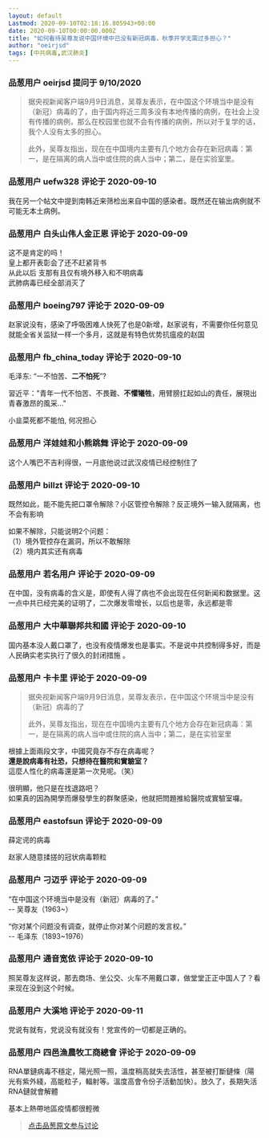 ```yaml
---
layout: default
Lastmod: 2020-09-10T02:18:16.805943+00:00
date: 2020-09-10T00:00:00.000Z
title: "如何看待吴尊友说中国环境中已没有新冠病毒，秋季开学无需过多担心？"
author: "oeirjsd"
tags: [中共病毒,武汉肺炎]
---
```



### 品葱用户 **oeirjsd** 提问于 9/10/2020
    
> 据央视新闻客户端9月9日消息，吴尊友表示，在中国这个环境当中是没有（新冠）病毒的了，由于国内将近三周多没有本地传播的病例，在社会上没有传播的病例，那么在校园里也就不会有传播的病例，所以对于复学的话，我个人没有太多的担心。  
>   
> 此外，吴尊友指出，现在在中国境内主要有几个地方会存在新冠病毒：第一，是在隔离的病人当中或住院的病人当中；第二，是在实验室里。
    
                

### 品葱用户 **uefw328** 评论于 2020-09-10
        
我在另一个帖文中提到南韩近来筛检出来自中国的感染者。既然还在输出病例就不可能无本土病例。
        
                

### 品葱用户 **白头山伟人金正恩** 评论于 2020-09-09
        
这不是肯定的吗！  
皇上都开表彰会了还不赶紧背书  
从此以后 支那有且仅有境外移入和不明病毒  
武肺病毒已经全部消灭了
        
                

### 品葱用户 **boeing797** 评论于 2020-09-09
        
赵家说没有，感染了呼吸困难人快死了也是0新增，赵家说有，不需要你任何意见就能全省关监狱一样一个多月，这就是有特色优势抗瘟疫的赵国
        
                

### 品葱用户 **fb_china_today** 评论于 2020-09-10
        
毛泽东: “一不怕苦、**二不怕死**”?  
  
習近平："青年一代不怕苦、不畏難、**不懼犧牲**，用臂膀扛起如山的責任，展現出青春激昂的風采..."  
  
小韭菜死都不能怕, 何况担心
        
                

### 品葱用户 **洋娃娃和小熊跳舞** 评论于 2020-09-09
        
这个人嘴巴不吉利得很，一月底他说过武汉疫情已经控制住了
        
                

### 品葱用户 **billzt** 评论于 2020-09-10
        
既然如此，能不能先把口罩令解除？小区管控令解除？反正境外一输入就隔离，也不会有影响  
  
如果不解除，只能说明2个问题：  
（1）境外管控存在漏洞，所以不敢解除  
（2）境内其实还有病毒
        
                

### 品葱用户 **若名用户** 评论于 2020-09-09
        
在中国，没有病毒的含义是，即使有人得了病也不会出现在任何新闻和数据里。这一点中共已经完美的证明了，二次爆发零增长，以后也是零，永远都是零
        
                

### 品葱用户 **大中華聯邦共和國** 评论于 2020-09-10
        
国内基本没人戴口罩了，也没有疫情爆发也是事实。不是说中共控制得多好，而是人民确实老实执行了很久的封闭措施 。
        
                

### 品葱用户 **卡卡里** 评论于 2020-09-09
        
> 据央视新闻客户端9月9日消息，吴尊友表示，在中国这个环境当中是没有（新冠）病毒的了  
>   
> 此外，吴尊友指出，现在在中国境内主要有几个地方会存在新冠病毒：第一，是在隔离的病人当中或住院的病人当中；第二，是在实验室里

  
  
根據上面兩段文字，中國究竟存不存在病毒呢？  
**還是說病毒有社恐，只想待在醫院和實驗室？**  
這麼人性化的病毒還是第一次見呢。（笑）  
  
很明顯，他只是在找退路吧？  
如果真的因為開學而爆發學生的群聚感染，他就把問題推給醫院或實驗室囉。
        
                

### 品葱用户 **eastofsun** 评论于 2020-09-09
        
薛定谔的病毒  
  
赵家人随意揉搓的冠状病毒颗粒
        
                

### 品葱用户 **刁迈乎** 评论于 2020-09-09
        
“在中国这个环境当中是没有（新冠）病毒的了。”  
\-- 吴尊友（1963~）  
  
“你对某个问题没有调查，就停止你对某个问题的发言权。”  
\-- 毛泽东（1893~1976）
        
                

### 品葱用户 **通音宽依** 评论于 2020-09-10
        
照吴尊友这样说，那去商场、坐公交、火车不用戴口罩，做堂堂正正中国人了？看来现在没到这个时候。
        
                

### 品葱用户 **大溪地** 评论于 2020-09-11
        
党说有就有，党说没有就没有！党宣传的一切都是正确的。
        
                

### 品葱用户 **四邑漁農牧工商總會** 评论于 2020-09-09
        
RNA單鏈病毒不穩定，陽光照一照，溫度稍高就失去活性，甚至被打斷鏈條（陽光有紫外綫，高能粒子，輻射等。溫度高會令份子活動加快）。放久了，長期失活RNA鏈就會解體  
  
基本上熱帶地區疫情都很輕微
        
                





> [点击品葱原文参与讨论](https://pincong.rocks/question/30796)

